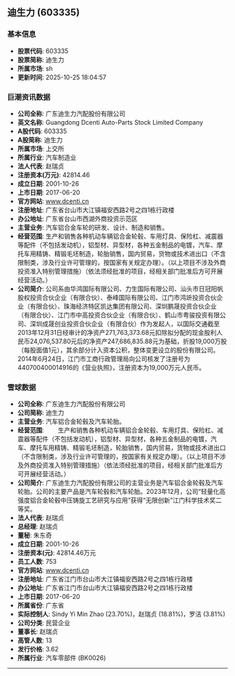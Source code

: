 ## 迪生力 (603335)

### 基本信息

- **股票代码**: 603335
- **股票简称**: 迪生力
- **所属市场**: sh
- **更新时间**: 2025-10-25 18:04:57

### 巨潮资讯数据

- **公司全称**: 广东迪生力汽配股份有限公司
- **英文名称**: Guangdong Dcenti Auto-Parts Stock Limited Company
- **A股代码**: 603335
- **A股简称**: 迪生力
- **所属市场**: 上交所
- **所属行业**: 汽车制造业
- **法人代表**: 赵瑞贞
- **注册资本(万元)**: 42814.46
- **成立日期**: 2001-10-26
- **上市日期**: 2017-06-20
- **官方网站**: www.dcenti.cn
- **注册地址**: 广东省台山市大江镇福安西路2号之四1栋行政楼
- **办公地址**: 广东省台山市西湖外商投资示范区
- **主营业务**: 汽车铝合金车轮的研发、设计、制造和销售。
- **经营范围**: 生产和销售各种机动车辆铝合金轮毂、车用灯具、保险杠、减震器等配件（不包括发动机），铝型材、异型材，各种五金制品的电镀，汽车、摩托车用精铸、精锻毛坯制造，轮胎销售，国内贸易，货物或技术进出口（不含限制类，涉及行业许可管理的，按国家有关规定办理）。（以上项目不涉及外商投资准入特别管理措施）（依法须经批准的项目，经相关部门批准后方可开展经营活动。）
- **公司简介**: 公司系由华鸿国际有限公司、力生国际有限公司、汕头市日冠阳帆股权投资合伙企业（有限合伙）、泰峰国际有限公司、江门市鸿竔投资合伙企业（有限合伙）、珠海经济特区凯达集团有限公司、深圳鹏晟投资合伙企业（有限合伙）、江门市中高投资合伙企业（有限合伙）、鹤山市粤骏投资有限公司、深圳成晟创业投资合伙企业（有限合伙）作为发起人，以国际交通截至2013年12月31日经审计的净资产271,763,373.68元扣除拟分配的现金股利人民币24,076,537.80元后的净资产247,686,835.88元为基础，折股19,000万股（每股面值1元），其余部分计入资本公积，整体变更设立的股份有限公司。2014年6月24日，江门市工商行政管理局向公司核发了注册号为440700400014916的《营业执照》，注册资本为19,000万元人民币。

### 雪球数据

- **公司全称**: 广东迪生力汽配股份有限公司
- **公司简称**: 迪生力
- **主营业务**: 汽车铝合金轮毂及汽车轮胎。
- **经营范围**: 　　生产和销售各种机动车辆铝合金轮毂、车用灯具、保险杠、减震器等配件（不包括发动机），铝型材、异型材，各种五金制品的电镀，汽车、摩托车用精铸、精锻毛坯制造，轮胎销售，国内贸易，货物或技术进出口（不含限制类，涉及行业许可管理的，按国家有关规定办理）。（以上项目不涉及外商投资准入特别管理措施）（依法须经批准的项目，经相关部门批准后方可开展经营活动。）
- **公司简介**: 广东迪生力汽配股份有限公司的主营业务是汽车铝合金轮毂及汽车轮胎。公司的主要产品是汽车轮毂和汽车轮胎。2023年12月，公司“轻量化高强度铝合金轮毂中压铸旋工艺研究与应用”获得“无限创新”江门科学技术奖二等奖。
- **法人代表**: 赵瑞贞
- **总经理**: 赵瑞贞
- **董秘**: 朱东奇
- **成立日期**: 2001-10-26
- **注册资本(元)**: 42814.46万元
- **员工人数**: 753
- **官方网站**: www.dcenti.cn
- **注册地址**: 广东省江门市台山市大江镇福安西路2号之四1栋行政楼
- **办公地址**: 广东省江门市台山市大江镇福安西路2号之四1栋行政楼
- **上市日期**: 2017-06-20
- **所属省份**: 广东省
- **实际控制人**: Sindy Yi Min Zhao (23.70%)，赵瑞贞 (18.81%)，罗洁 (3.81%)
- **公司分类**: 民营企业
- **董事长**: 赵瑞贞
- **高管人数**: 13
- **发行价格**: 3.62
- **所属行业**: 汽车零部件 (BK0026)

---